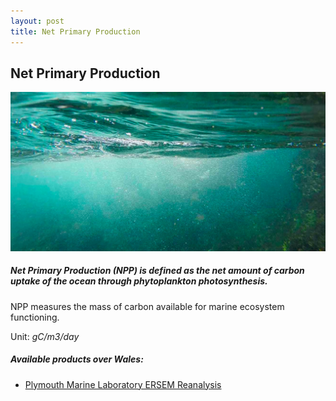 ```yaml
---
layout: post
title: Net Primary Production
---
```


## Net Primary Production

![Net Primary Production](/assets/img/wales/big/net-primary-production.jpg)

##### Net Primary Production (NPP) is defined as the net amount of carbon uptake of the ocean through phytoplankton photosynthesis.

NPP measures the mass of carbon available for marine ecosystem functioning.

Unit: _gC/m3/day_

##### Available products over Wales:

*   [Plymouth Marine Laboratory ERSEM Reanalysis](https://portal.ecosystem-modelling.pml.ac.uk/)